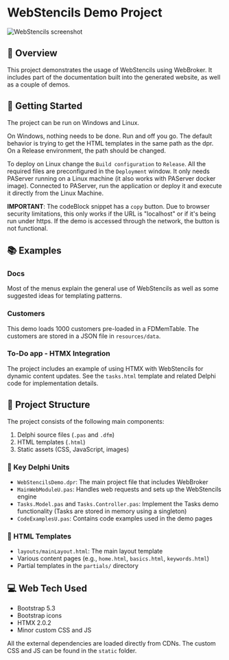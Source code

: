 ﻿# WebStencils Demo Project

![WebStencils screenshot](../.github/images/WebBroker.png)

## 🌟 Overview 
This project demonstrates the usage of WebStencils using WebBroker. It includes part of the documentation built into the generated website, as well as a couple of demos. 

## 🚦 Getting Started
The project can be run on Windows and Linux. 

On Windows, nothing needs to be done. Run and off you go. The default behavior is trying to get the HTML templates in the same path as the dpr. On a Release environment, the path should be changed. 

To deploy on Linux change the `Build configuration` to `Release`. All the required files are preconfigured in the `Deployment` window. It only needs PAServer running on a Linux machine (it also works with PAServer docker image). Connected to PAServer, run the application or deploy it and execute it directly from the Linux Machine.  

**IMPORTANT**: The codeBlock snippet has a `copy` button. Due to browser security limitations, this only works if the URL is "localhost" or if it's being run under https. If the demo is accessed through the network, the button is not functional. 

## 📚 Examples 
### Docs 
Most of the menus explain the general use of WebStencils as well as some suggested ideas for templating patterns. 

### Customers
This demo loads 1000 customers pre-loaded in a FDMemTable. The customers are stored in a JSON file in `resources/data`.

### To-Do app - HTMX Integration
The project includes an example of using HTMX with WebStencils for dynamic content updates. See the `tasks.html` template and related Delphi code for implementation details.

## 📁 Project Structure 
The project consists of the following main components:
1. Delphi source files (`.pas` and `.dfm`)
2. HTML templates (`.html`)
3. Static assets (CSS, JavaScript, images)

### 🔑 Key Delphi Units
- `WebStencilsDemo.dpr`: The main project file that includes WebBroker
- `MainWebModuleU.pas`: Handles web requests and sets up the WebStencils engine
- `Tasks.Model.pas` and `Tasks.Controller.pas`: Implement the Tasks demo functionality (Tasks are stored in memory using a singleton)
- `CodeExamplesU.pas`: Contains code examples used in the demo pages

### 📄 HTML Templates
- `layouts/mainLayout.html`: The main layout template
- Various content pages (e.g., `home.html`, `basics.html`, `keywords.html`)
- Partial templates in the `partials/` directory

## 💻 Web Tech Used
- Bootstrap 5.3
- Bootstrap icons
- HTMX 2.0.2
- Minor custom CSS and JS 

All the external dependencies are loaded directly from CDNs. The custom CSS and JS can be found in the `static` folder. 
